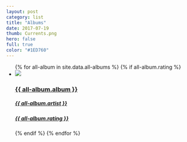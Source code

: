 ```yaml
---
layout: post
category: list
title: "Albums"
date: 2017-07-19
thumb: Currents.png
hero: false
full: true
color: "#1ED760"
---
```


<ul class="list article-list list-grid list-grid-numbered list-shadow">
  {% for all-album in site.data.all-albums %}
  {% if all-album.rating %}
  <li class="list-item">
    <a href="{{ all-album.link }}">
      <img src="/img/{{ page.url | slugify }}/{{ all-album.album }}.jpeg" class="list-image">
      <h3>{{ all-album.album }}</h3>
      <h5>{{ all-album.artist }}</h5>
      <h5 class="list-rating list-rating-{{all-album.rating}}">{{ all-album.rating }}</h5>
    </a>
  </li>
  {% endif %}
  {% endfor %}
</ul>
